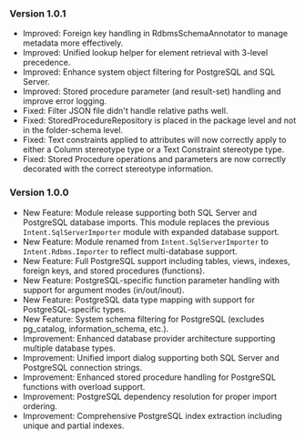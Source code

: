### Version 1.0.1

- Improved: Foreign key handling in RdbmsSchemaAnnotator to manage metadata more effectively.
- Improved: Unified lookup helper for element retrieval with 3-level precedence.
- Improved: Enhance system object filtering for PostgreSQL and SQL Server.
- Improved: Stored procedure parameter (and result-set) handling and improve error logging.
- Fixed: Filter JSON file didn't handle relative paths well.
- Fixed: StoredProcedureRepository is placed in the package level and not in the folder-schema level.
- Fixed: Text constraints applied to attributes will now correctly apply to either a Column stereotype type or a Text Constraint stereotype type.
- Fixed: Stored Procedure operations and parameters are now correctly decorated with the correct stereotype information.

### Version 1.0.0

- New Feature: Module release supporting both SQL Server and PostgreSQL database imports. This module replaces the previous `Intent.SqlServerImporter` module with expanded database support.
- New Feature: Module renamed from `Intent.SqlServerImporter` to `Intent.Rdbms.Importer` to reflect multi-database support.
- New Feature: Full PostgreSQL support including tables, views, indexes, foreign keys, and stored procedures (functions).
- New Feature: PostgreSQL-specific function parameter handling with support for argument modes (in/out/inout).
- New Feature: PostgreSQL data type mapping with support for PostgreSQL-specific types.
- New Feature: System schema filtering for PostgreSQL (excludes pg_catalog, information_schema, etc.).
- Improvement: Enhanced database provider architecture supporting multiple database types.
- Improvement: Unified import dialog supporting both SQL Server and PostgreSQL connection strings.
- Improvement: Enhanced stored procedure handling for PostgreSQL functions with overload support.
- Improvement: PostgreSQL dependency resolution for proper import ordering.
- Improvement: Comprehensive PostgreSQL index extraction including unique and partial indexes.

